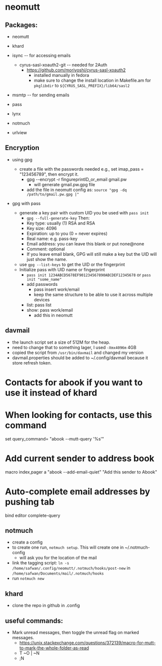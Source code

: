 # neomutt

## Packages:
- neomutt
- khard
- isync --  for accessing emails
    -  cyrus-sasl-xoauth2-git -- needed for 2Auth
        - https://github.com/moriyoshi/cyrus-sasl-xoauth2
            - installed manually in fedora
            - make sure to change the install location in Makefile.am for `pkglibdir` to `${CYRUS_SASL_PREFIX}/lib64/sasl2`
        
- msmtp -- for sending emails
- pass
- lynx
- notmuch
- urlview

## Encryption
- using gpg
    - create a file with the passwords needed e.g., set imap_pass = "123456789", then encrypt it.
        - gpg --encrypt -r fingureprintID_or_email gmail.pw 
            - will generate gmail.pw.gpg file
        - add the file in neomutt config as: `source "gpg -dq /path/to/gmail.pw.gpg |"`

- gpg with pass
    - generate a key pair with custom UID you be used with `pass init`
        - `gpg --full-generate-key` Then:
        - Key type: usually (1) RSA and RSA
        - Key size: 4096
        - Expiration: up to you (0 = never expires)
        - Real name: e.g. pass-key
        - Email address: you can leave this blank or put none@none
        - Comment: optional
        - If you leave email blank, GPG will still make a key but the UID will just show the name.
    - use `gpg --list-keys` to get the UID or the fingerprint 
    - Initialize pass with UID name or fingerprint
        - `pass init 1234ABCD5678EF901234567890ABCDEF12345678` or `pass init "some_name"`
        - add passwords
            - pass insert work/email
            - keep the same structure to be able to use it across multiple devices
        - list: pass list
        - show: pass work/email
            - add this in neomutt

## davmail
- the launch script set a size of 512M for the heap.
- need to change that to something lager, I used `-Xmx4096m` 4GB
- copied the script from `/usr/bin/davmail` and changed my version
- davmail.properties should be added to ~/.config/davmail because it store refresh token.

#  Contacts for abook if you want to use it instead of khard

# When looking for contacts, use this command
set query_command= "abook --mutt-query '%s'"
# Add current sender to address book
macro index,pager  a "<pipe-message>abook --add-email-quiet<return>" "Add this sender to Abook"
# Auto-complete email addresses by pushing tab
bind editor <Tab> complete-query


## notmuch 
- create a config
- to create one run, `notmuch setup`. This will create one in ~/.notmuch-config
    - will ask you for the location of the mail
- link the tagging script: `ln -s /home/safwan/.config/neomutt/.notmuch/hooks/post-new` in `/home/safwan/Documents/mail/.notmuch/hooks`
- run `notmuch new`

## khard
- clone the repo in github in .config


## useful commands:
- Mark unread messages, then toggle the unread flag on marked messages.
    - https://unix.stackexchange.com/questions/372139/macro-for-mutt-to-mark-the-whole-folder-as-read
    - T ~O | ~N
    - ;N

